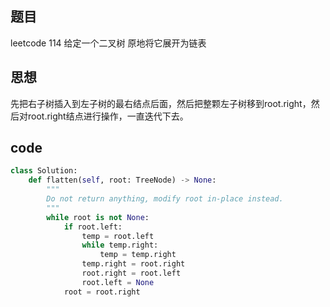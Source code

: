 ## 题目
leetcode 114 给定一个二叉树 原地将它展开为链表

## 思想
先把右子树插入到左子树的最右结点后面，然后把整颗左子树移到root.right，然后对root.right结点进行操作，一直迭代下去。

## code
```Python
class Solution:
    def flatten(self, root: TreeNode) -> None:
        """
        Do not return anything, modify root in-place instead.
        """
        while root is not None:
            if root.left:
                temp = root.left
                while temp.right:
                    temp = temp.right
                temp.right = root.right
                root.right = root.left
                root.left = None
            root = root.right
```